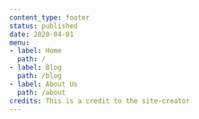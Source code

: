```yaml
---
content_type: footer
status: published
date: 2020-04-01
menu:
- label: Home
  path: /
- label: Blog
  path: /blog
- label: About Us
  path: /about
credits: This is a credit to the site-creator
---
```

